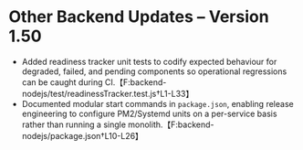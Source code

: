 # Other Backend Updates – Version 1.50

- Added readiness tracker unit tests to codify expected behaviour for degraded, failed, and pending components so operational regressions can be caught during CI.【F:backend-nodejs/test/readinessTracker.test.js†L1-L33】
- Documented modular start commands in `package.json`, enabling release engineering to configure PM2/Systemd units on a per-service basis rather than running a single monolith.【F:backend-nodejs/package.json†L10-L26】

